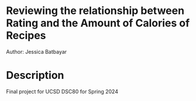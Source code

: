 # Reviewing the relationship between Rating and the Amount of Calories of Recipes
Author: Jessica Batbayar

# Description
Final project for UCSD DSC80 for Spring 2024
